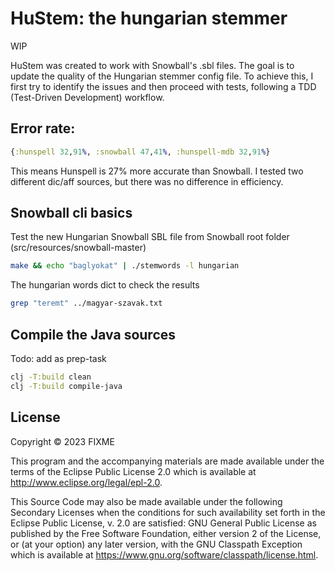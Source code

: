 # HuStem: the hungarian stemmer

WIP



HuStem was created to work with Snowball's .sbl files.
The goal is to update the quality of the Hungarian stemmer config file.
To achieve this, I first try to identify the issues and then proceed with tests, following a TDD (Test-Driven Development) workflow.

## Error rate: 

```clojure
{:hunspell 32,91%, :snowball 47,41%, :hunspell-mdb 32,91%}
```
This means Hunspell is 27% more accurate than Snowball.
I tested two different dic/aff sources, but there was no difference in efficiency.

## Snowball cli basics

Test the new Hungarian Snowball SBL file from Snowball root folder 
(src/resources/snowball-master)

```bash
make && echo "baglyokat" | ./stemwords -l hungarian
```

The hungarian words dict to check the results
```bash 
grep "teremt" ../magyar-szavak.txt
```

## Compile the Java sources

Todo: add as prep-task

```bash
clj -T:build clean
clj -T:build compile-java
```




## License

Copyright © 2023 FIXME

This program and the accompanying materials are made available under the
terms of the Eclipse Public License 2.0 which is available at
http://www.eclipse.org/legal/epl-2.0.

This Source Code may also be made available under the following Secondary
Licenses when the conditions for such availability set forth in the Eclipse
Public License, v. 2.0 are satisfied: GNU General Public License as published by
the Free Software Foundation, either version 2 of the License, or (at your
option) any later version, with the GNU Classpath Exception which is available
at https://www.gnu.org/software/classpath/license.html.
